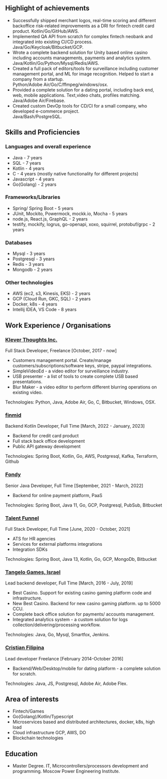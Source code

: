 ## Highlight of achievements

* Successfully shipped merchant logos, real-time scoring and different backoffice risk-related improvements as a DRI for fintech credit card product. Kotlin/Go/GitHub/AWS.
* Implemented QA API from scratch for complex fintech neobank and integrated into existing CI/CD process. Java/Go/Keycloak/Bitbucket/GCP.
* Wrote a complete backend solution for Unity based online casino including accounts managements, payments and analytics system.   
  Java/Kotlin/Go/Python/Mysql/Redis/AWS.
* Created a full pack of editors/tools for surveillance including customer management portal, and ML for image recognition. Helped to start a company from a startup.   
  Python/Adobe Air/Go/C/ffmpeg/windows/osx.  
* Provided a complete solution for a dating portal, including back end, web, mobile applications. Text,video chats, profiles matching. 
  Java/Adobe Air/Firebase.
* Created custom DevOp tools for CD/CI for a small company, who developed e-commerce project.   
  Java/Bash/PostgreSQL.

## Skills and Proficiencies

### Languages and overall experience

* Java - 7 years
* SQL - 7 years 
* Kotlin - 4 years
* C - 4 years (mostly native functionality for different projects)
* Javascript - 4 years
* Go(Golang) - 2 years

### Frameworks/Libraries
* Spring/ Spring Boot - 5 years
* JUnit, Mockito, Powermock, mockk.io, Mocha - 5 years 
* node.js, React.js, GraphQL - 2 years
* testify, mockify, logrus, go-openapi, xoxo, squirrel, protobuf/grpc - 2 years

### Databases
* Mysql - 3 years
* Postgresql - 3 years
* Redis - 3 years
* Mongodb - 2 years

### Other technologies
* AWS (ec2, s3, Kinesis, EKS) - 2 years
* GCP (Cloud Run, GKC, SQL) - 2 years
* Docker, k8s - 4 years
* Intellij IDEA, VS Code - 8 years

## Work Experience / Organisations

### [Klever Thoughts Inc.](https://www.investigationve.com/)
Full Stack Developer, Freelance [October, 2017 - now]
* Customers management portal. Create/manage customers/subscriptions/software keys, stripe, paypal integrations.
* SimpleVideoEd - a video editor for surveillance industry. 
* USB presenter - a list of tools to create complete USB based presentations.
* Blur Maker - a video editor to perform different blurring operations on existing video.   

Technologies: Python, Java, Adobe Air, Go, C, Bitbucket, Windows, OSX.

### [finmid](https://finmid.com/)
Backend Kotlin Developer, Full Time [March, 2022 - January, 2023]  
* Backend for credit card product
* Full stack back office development
* Public API gateway development

Technologies: Spring Boot, Kotlin, Go, AWS, Postgresql, Kafka, Terraform, Github

### [Fondy](https://fondy.io/en/)
Senior Java Developer, Full Time [September, 2021 - March, 2022]  
* Backend for online payment platform, PaaS

Technologies: Spring Boot, Java 11, Go, GCP, Postgresql, PubSub, Bitbucket

### [Talent Funnel](https://www.talent-funnel.com/)
Full Stack Developer, Full Time [June, 2020 - October, 2021]  
* ATS for HR agencies
* Services for external platforms integrations
* Integration SDKs

Technologies: Spring Boot, Java 13, Kotlin, Go, GCP, MongoDb, Bitbucket

### [Tangelo Games, Israel](https://tangelogames.com/)
Lead backend developer, Full Time [March, 2016 - July, 2019]
* Best Casino. Support for existing casino gaming platform code and infrastructure. 
* New Best Casino. Backend for new casino gaming platform. up to 5000 CCU.
* Complete back office solution for payments/ accounts management.
* Integrated analytics system - a custom solution for logs collection/delivering/processing workflow.  

Technologies: Java, Go, Mysql, Smartfox, Jenkins.

### [Cristian Filipina](https://www.christianfilipina.com/)
Lead developer Freelance [February 2014-October 2016]
* Backend/Web/Desktop/mobile for dating platform - a complete solution for scratch.   

Technologies: Java, JS, Postgresql, Adobe Air, Adobe Flex.

## Area of interests
* Fintech/Games
* Go(Golang)/Kotlin/Typescript
* Microservices based and distributed architectures, docker, k8s, high load
* Cloud infrastructure GCP, AWS, DO
* Blockchain technologies


## Education
* Master Degree. IT, Microcontrollers/processors development and programming. Moscow Power Engineering Institute. 
